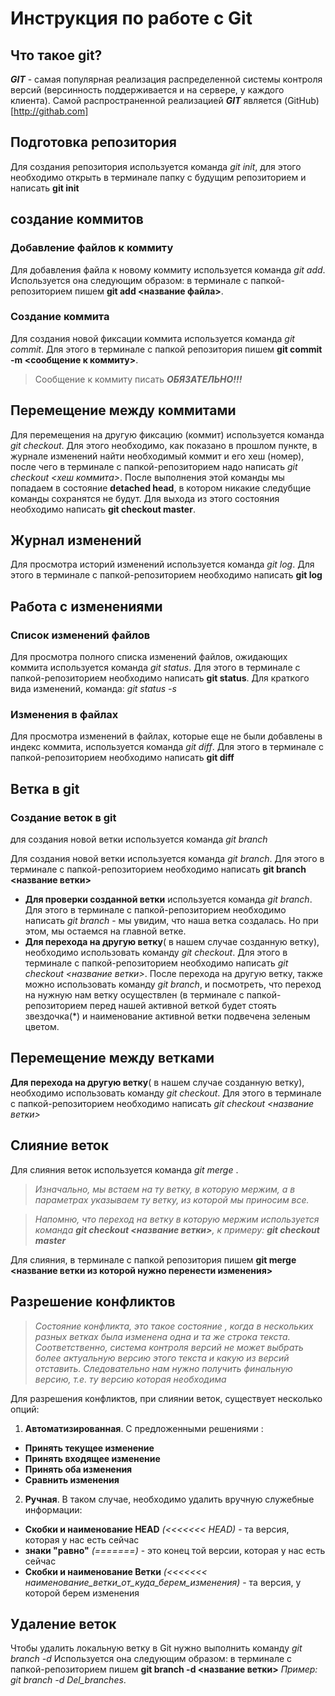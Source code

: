 # Инструкция по работе с Git

## Что такое git?
***GIT*** - самая популярная реализация распределенной системы контроля версий (версинность поддерживается и на сервере, у каждого клиента). Самой распространенной реализацией ***GIT*** является (GitHub) [http://githab.com]

## Подготовка репозитория
Для создания репозитория используется команда *git init*, для этого необходимо открыть в терминале папку с будущим репозиторием и написать **git init**

## создание коммитов

### Добавление файлов к коммиту
Для добавления файла к новому коммиту используется команда *git add*. Используется она следующим образом: в терминале с папкой-репозиторием пишем **git add <название файла>**.

### Создание коммита
Для создания новой фиксации коммита используется команда *git commit*. Для этого в терминале с папкой репозитория пишем **git commit -m <сообщение к коммиту>**. 
> Сообщение к коммиту писать ***ОБЯЗАТЕЛЬНО!!!***

## Перемещение между коммитами
Для перемещения на другую фиксацию (коммит) используется команда *git checkout*. Для этого необходимо, как показано в прошлом пункте, в журнале изменений найти необходимый коммит и его хеш (номер), после чего в терминале с папкой-репозиторием надо написать *git checkout <хеш коммита>*. После выполнения этой команды мы попадаем в состояние **detached head**, в котором никакие следубщие команды сохранятся не будут.  Для выхода из этого состояния необходимо написать **git checkout master**. 

## Журнал изменений
Для просмотра историй изменений используется команда *git log*. Для этого в терминале с папкой-репозиторием необходимо написать **git log**

## Работа с изменениями
### Cписок изменений файлов
Для просмотра полного списка изменений файлов, ожидающих коммита используется команда *git status*. Для этого в терминале с папкой-репозиторием необходимо написать **git status**. Для краткого вида изменений, команда: *git status -s* 

### Изменения в файлах
Для просмотра изменений в файлах, которые еще не были добавлены в индекс коммита, используется команда *git diff*. Для этого в терминале с папкой-репозиторием необходимо написать **git diff**

## Ветка в git
### Создание веток в git
для создания новой ветки используется команда *git branch*

Для создания новой ветки используется команда *git branch*. Для этого в терминале с папкой-репозиторием необходимо написать **git branch <название ветки>**
* **Для проверки созданной ветки** используется команда *git branch*. Для этого в терминале с папкой-репозиторием необходимо написать *git branch* - мы увидим, что наша ветка создалась. Но при этом, мы остаемся на главной ветке.
* **Для перехода на другую ветку**( в нашем случае созданную ветку), необходимо использовать команду *git checkout*. Для этого в терминале с папкой-репозиторием необходимо написать *git checkout <название ветки>*. После перехода на другую ветку, также можно использовать команду *git branch*, и посмотреть, что переход на нужную нам ветку осуществлен (в терминале с папкой-репозиторием перед нашей активной веткой будет стоять звездочка(*) и наименование активной ветки подвечена зеленым цветом.

## Перемещение между ветками
**Для перехода на другую ветку**( в нашем случае созданную ветку), необходимо использовать команду *git checkout*. Для этого в терминале с папкой-репозиторием необходимо написать *git checkout <название ветки>*


## Слияние веток
Для слияния веток используется команда *git merge* .  
> *Изначально, мы встаем на ту ветку, в которую мержим, а в параметрах указываем ту ветку, из которой мы приносим все.*

> *Напомню, что переход на ветку в которую мержим используется команда **git checkout <название ветки>**, к примеру: **git checkout master*** 

Для слияния, в терминале с папкой репозитория пишем **git merge <название ветки из которой нужно перенести изменения>**

## Разрешение конфликтов
> *Состояние конфликта, это такое состояние , когда в нескольких разных ветках была изменена одна и та же строка текста. Соответственно, система контроля версий не может выбрать более актуальную версию этого текста и какую из версий отставить. Следовательно нам нужно получить финальную версию, т.е. ту версию которая необходима*

Для разрешения конфликтов, при слиянии веток, существует несколько опций:
1. **Автоматизированная**. С предложенными решениями : 
 * **Принять текущее изменение**
 * **Принять входящее изменение**
 * **Принять оба изменения**
 * **Сравнить изменения**
2. **Ручная**. В таком случае, необходимо удалить вручную служебные информации:
 * **Cкобки и наименование HEAD** *(<<<<<<< HEAD)*  - та версия, которая у нас есть сейчас
 * **знаки "равно"** *(=======)* - это конец той версии, которая у нас есть сейчас
 * **Cкобки и наименование Ветки** *(<<<<<<< наименование_ветки_от_куда_берем_изменения)* - та версия, у которой берем изменения

## Удаление веток
Чтобы удалить локальную ветку в Git нужно выполнить команду *git branch -d*
Используется она следующим образом: в терминале с папкой-репозиторием пишем **git branch -d <название ветки>** *Пример: git branch -d Del_branches*.
